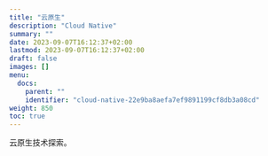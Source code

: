 ```yaml
---
title: "云原生"
description: "Cloud Native"
summary: ""
date: 2023-09-07T16:12:37+02:00
lastmod: 2023-09-07T16:12:37+02:00
draft: false
images: []
menu:
  docs:
    parent: ""
    identifier: "cloud-native-22e9ba8aefa7ef9891199cf8db3a08cd"
weight: 850
toc: true
---
```


云原生技术探索。

